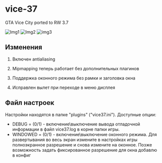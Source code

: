 # vice-37
GTA Vice City ported to RW 3.7

![Img1](http://i.imgur.com/426BKB7.png) ![Img2](http://i.imgur.com/mosUyq9.jpg) ![img3](https://i.imgur.com/Cyd9VK9.png)

## Изменения

1. Включен antialiasing

2. Mipmapping теперь работает без дополнительных плагинов

3. Поддержка оконного режима без рамки и заголовка окна

4. Исправлен вылет при переходе в меню дисплея

## Файл настроек

Настройки находятся в папке "plugins" ("vice37.ini").
Доступные опции:
* DEBUG = (0/1) - включение\выключение вывода отладочной информации в файл vice37.log в корне папки игры.
* WINDOWED = (0/1) - включение\выключение оконного режима. Для развертывания во весь экран измените в настройках игры полноэкранное разрешение и снова измените на оконное. Позже возможность задать фиксированное разрешение для окна добавлю в конфиг
